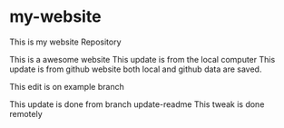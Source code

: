# my-website
This is my website Repository

This is a awesome website
This update is from the local computer
This update is from github website
both local and github data are saved.

This edit is on example branch

This update is done from branch update-readme
This tweak is done remotely
